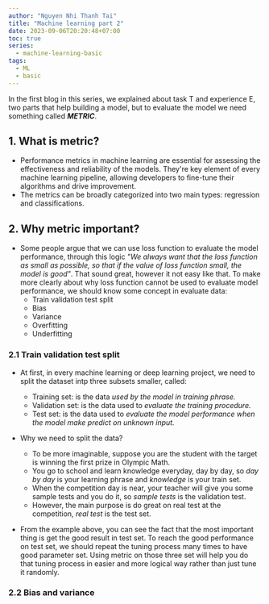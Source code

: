```yaml
---
author: "Nguyen Nhi Thanh Tai"
title: "Machine learning part 2"
date: 2023-09-06T20:20:48+07:00
toc: true
series: 
  - machine-learning-basic
tags:
  - ML
  - basic
---
```

<!--more-->

In the first blog in this series, we explained about task T and experience E, two parts that help building a model, but to evaluate the model we need something called ***METRIC***.

## 1. What is metric?

- Performance metrics in machine learning are essential for assessing the effectiveness and reliability of the models. They're key element of every machine learning pipeline, allowing developers to fine-tune their algorithms and drive improvement.
- The metrics can be broadly categorized into two main types: regression and classifications.

## 2. Why metric important?

- Some people argue that we can use loss function to evaluate the model performance, through this logic *"We always want that the loss function as small as possible, so that if the value of loss function small, the model is good"*. That sound great, however it not easy like that. To make more clearly about why loss function cannot be used to evaluate model performance, we should know some concept in evaluate data:
  - Train validation test split
  - Bias
  - Variance
  - Overfitting
  - Underfitting

### 2.1 Train validation test split

- At first, in every machine learning or deep learning project, we need to split the dataset intp three subsets smaller, called: 
  - Training set: is the data *used by the model in training phrase.*
  - Validation set: is the data used to *evaluate the training procedure.*
  - Test set: is the data used to *evaluate the model performance when the model make predict on unknown input.*

- Why we need to split the data? 
  - To be more imaginable, suppose you are the student with the target is winning the first prize in Olympic Math.
  - You go to school and learn knowledge everyday, day by day, so *day by day* is your learning phrase and *knowledge* is your train set.
  - When the competition day is near, your teacher will give you some sample tests and you do it, so *sample tests* is the validation test. 
  - However, the main purpose is do great on real test at the competition, *real test* is the test set.

- From the example above, you can see the fact that the most important thing is get the good result in test set. To reach the good performance on test set, we should repeat the tuning process many times to have good parameter set. Using metric on those three set will help you do that tuning process in easier and more logical way rather than just tune it randomly.

### 2.2 Bias and variance
